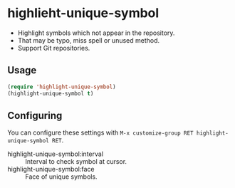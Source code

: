 # highlieht-unique-symbol

* Highlight symbols which not appear in the repository.
* That may be typo, miss spell or unused method.
* Support Git repositories.

## Usage

```lisp
(require 'highlight-unique-symbol)
(highlight-unique-symbol t)
```

## Configuring

You can configure these settings with `M-x customize-group RET highlight-unique-symbol RET`.

<dl>
  <dt>highlight-unique-symbol:interval</dt>
  <dd>Interval to check symbol at cursor.</dd>
  <dt>highlight-unique-symbol:face</dt>
  <dd>Face of unique symbols.</dd>
</dl>
